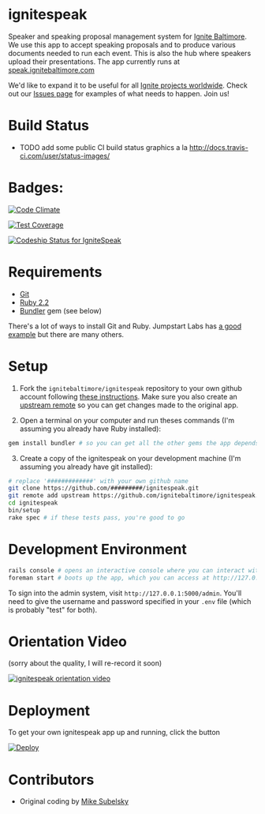 ignitespeak
===========

Speaker and speaking proposal management system for [Ignite Baltimore](http://www.ignitebaltimore.com/). We use this app to accept speaking proposals and to produce various documents needed to run each event. This is also the hub where speakers upload their presentations. The app currently runs at [speak.ignitebaltimore.com](http://speak.ignitebaltimore.com/)

We'd like to expand it to be useful for all [Ignite projects worldwide](http://igniteshow.com/). Check out our [Issues page](https://github.com/ignitebaltimore/ignitespeak/issues) for examples of what needs to happen. Join us!

Build Status
============
* TODO add some public CI build status graphics a la http://docs.travis-ci.com/user/status-images/

Badges:
=======
[![Code Climate](https://codeclimate.com/github/trendwithin/ignitespeak/badges/gpa.svg)](https://codeclimate.com/github/trendwithin/ignitespeak)

[![Test Coverage](https://codeclimate.com/github/trendwithin/ignitespeak/badges/coverage.svg)](https://codeclimate.com/github/trendwithin/ignitespeak/coverage)

[ ![Codeship Status for IgniteSpeak](https://codeship.com/projects/45ea7ba0-3359-0133-3797-32e25a7c007a/status?branch=master)](https://codeship.com/projects/100184)

Requirements
============
* [Git](https://git-scm.com/)
* [Ruby 2.2](https://www.ruby-lang.org/)
* [Bundler](http://bundler.io/) gem (see below)

There's a lot of ways to install Git and Ruby. Jumpstart Labs has [a good example](http://tutorials.jumpstartlab.com/topics/environment/environment.html)
but there are many others.

Setup
=====
1) Fork the `ignitebaltimore/ignitespeak` repository to your own github account following [these instructions](https://help.github.com/articles/fork-a-repo/).
Make sure you also create an [upstream remote](https://help.github.com/articles/configuring-a-remote-for-a-fork/) so you can get
changes made to the original app.

2) Open a terminal on your computer and run theses commands (I'm assuming you already have Ruby installed):

```bash
gem install bundler # so you can get all the other gems the app depends on
```

3) Create a copy of the ignitespeak on your development machine (I'm assuming you already have git installed):

```bash
# replace '#############' with your own github name
git clone https://github.com/#########/ignitespeak.git
git remote add upstream https://github.com/ignitebaltimore/ignitespeak.git
cd ignitespeak
bin/setup
rake spec # if these tests pass, you're good to go
```

Development Environment
=======================
```bash
rails console # opens an interactive console where you can interact with the Proposal model
foreman start # boots up the app, which you can access at http://127.0.0.1:5000/
```
To sign into the admin system, visit `http://127.0.0.1:5000/admin`. You'll need to give the username and password
specified in your `.env` file (which is probably "test" for both).

Orientation Video
=================
(sorry about the quality, I will re-record it soon)

[![ignitespeak orientation video](http://img.youtube.com/vi/G1KhFPjjuns/3.jpg)](http://www.youtube.com/watch?v=G1KhFPjjuns)

Deployment
==========
To get your own ignitespeak app up and running, click the button

[![Deploy](https://www.herokucdn.com/deploy/button.png)](https://heroku.com/deploy)


Contributors
============
* Original coding by [Mike Subelsky](http://www.subelsky.com/)
